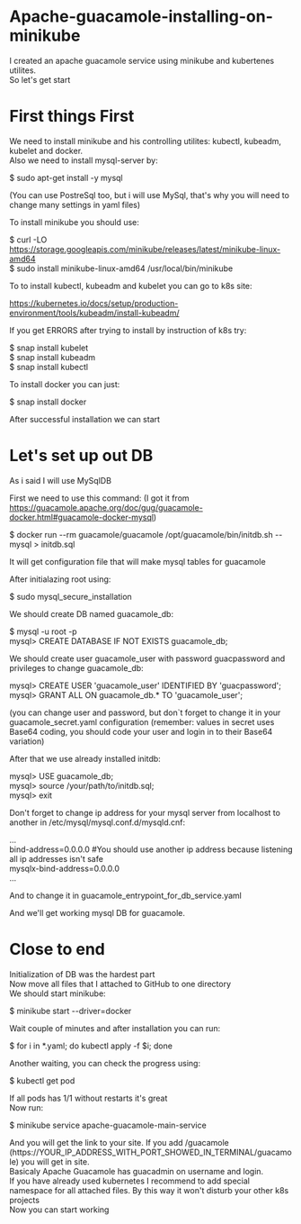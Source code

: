 # Apache-guacamole-installing-on-minikube
I created an apache guacamole service using minikube and kubertenes utilites.<br />
So let's get start

# First things First
We need to install minikube and his controlling utilites: kubectl, kubeadm, kubelet and docker.<br />
Also we need to install mysql-server by:

$ sudo apt-get install -y mysql

(You can use PostreSql too, but i will use MySql, that's why you will need to change many settings in yaml files)

To install minikube you should use:

$ curl -LO https://storage.googleapis.com/minikube/releases/latest/minikube-linux-amd64<br />
$ sudo install minikube-linux-amd64 /usr/local/bin/minikube
	
To to install kubectl, kubeadm and kubelet you can go to k8s site:

https://kubernetes.io/docs/setup/production-environment/tools/kubeadm/install-kubeadm/

If you get ERRORS after trying to install by instruction of k8s try:

$ snap install kubelet<br />
$ snap install kubeadm<br />
$ snap install kubectl

To install docker you can just:

$ snap install docker

After successful installation we can start

# Let's set up out DB
As i said I will use MySqlDB

First we need to use this command: (I got it from https://guacamole.apache.org/doc/gug/guacamole-docker.html#guacamole-docker-mysql)

$ docker run --rm guacamole/guacamole /opt/guacamole/bin/initdb.sh --mysql > initdb.sql

It will get configuration file that will make mysql tables for guacamole

After initialazing root using:

$ sudo mysql_secure_installation

We should create DB named guacamole_db:

$ mysql -u root -p<br />
mysql> CREATE DATABASE IF NOT EXISTS guacamole_db;

We should create user guacamole_user with password guacpassword and privileges to change guacamole_db:

mysql> CREATE USER 'guacamole_user' IDENTIFIED BY 'guacpassword';<br />
mysql> GRANT ALL ON guacamole_db.* TO 'guacamole_user';

(you can change user and password, but don`t forget to change it in your guacamole_secret.yaml configuration (remember: values in secret uses Base64 coding, you should code your user and login in to their Base64 variation)

After that we use already installed initdb:

mysql> USE guacamole_db;<br />
mysql> source /your/path/to/initdb.sql;<br />
mysql> exit

Don't forget to change ip address for your mysql server from localhost to another in /etc/mysql/mysql.conf.d/mysqld.cnf:

...<br />
bind-address=0.0.0.0 #You should use another ip address because listening all ip addresses isn't safe<br />
mysqlx-bind-address=0.0.0.0<br />
...

And to change it in guacamole_entrypoint_for_db_service.yaml

And we'll get working mysql DB for guacamole.

# Close to end
Initialization of DB was the hardest part<br />
Now move all files that I attached to GitHub to one directory<br />
We should start minikube:

$ minikube start --driver=docker

Wait couple of minutes and after installation you can run:

$ for i in *.yaml; do kubectl apply -f $i; done

Another waiting, you can check the progress using:

$ kubectl get pod<br />

If all pods has 1/1 without restarts it's great<br />
Now run:

$ minikube service apache-guacamole-main-service

And you will get the link to your site. If you add /guacamole (https://YOUR_IP_ADDRESS_WITH_PORT_SHOWED_IN_TERMINAL/guacamole) you will get in site.<br />
Basicaly Apache Guacamole has guacadmin on username and login.<br />
If you have already used kubernetes I recommend to add special namespace for all attached files. By this way it won't disturb your other k8s projects<br />
Now you can start working







